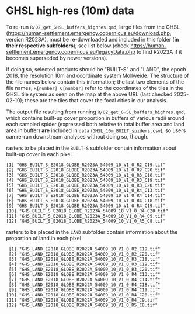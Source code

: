 
# GHSL high-res (10m) data


 To re-run `R/02_get_GHSL_buffers_highres.qmd`, large files from the GHSL (<https://human-settlement.emergency.copernicus.eu/download.php>, version R2023A), must be re-downloaded and included in this folder (**in their respective subfolders**); see list below (check <https://human-settlement.emergency.copernicus.eu/legacyData.php> to find R2023A if it becomes superseded by newer versions).

 If doing so, selected products should be "BUILT-S" and "LAND", the epoch 2018, the resolution 10m and coordinate system Mollweide. The structure of the file names below contain this information; the last two elements of the file names, `R[number]_C[number]` refer to the coordinates of the tiles in the GHSL tile system as seen on the map at the above URL (last checked 2025-02-10); these are the tiles that cover the focal cities in our analysis.

 The output file resulting from running `R/02_get_GHSL_buffers_highres.qmd`, which contains built-up cover proportion in buffers of various radii around each sampled spider (expressed both relative to total buffer area and land area in buffer)  **are** included in `data` (`GHSL_10m_BUILT_spiders.csv`), so users can re-run downstream analyses without doing so, though.

rasters to be placed in the `BUILT-S` subfolder contain information about built-up cover in each pixel
 ```
 [1] "GHS_BUILT_S_E2018_GLOBE_R2023A_54009_10_V1_0_R2_C19.tif"
 [2] "GHS_BUILT_S_E2018_GLOBE_R2023A_54009_10_V1_0_R2_C20.tif"
 [3] "GHS_BUILT_S_E2018_GLOBE_R2023A_54009_10_V1_0_R3_C18.tif"
 [4] "GHS_BUILT_S_E2018_GLOBE_R2023A_54009_10_V1_0_R3_C19.tif"
 [5] "GHS_BUILT_S_E2018_GLOBE_R2023A_54009_10_V1_0_R3_C20.tif"
 [6] "GHS_BUILT_S_E2018_GLOBE_R2023A_54009_10_V1_0_R4_C13.tif"
 [7] "GHS_BUILT_S_E2018_GLOBE_R2023A_54009_10_V1_0_R4_C14.tif"
 [8] "GHS_BUILT_S_E2018_GLOBE_R2023A_54009_10_V1_0_R4_C18.tif"
 [9] "GHS_BUILT_S_E2018_GLOBE_R2023A_54009_10_V1_0_R4_C19.tif"
[10] "GHS_BUILT_S_E2018_GLOBE_R2023A_54009_10_V1_0_R4_C20.tif"
[11] "GHS_BUILT_S_E2018_GLOBE_R2023A_54009_10_V1_0_R4_C9.tif" 
[12] "GHS_BUILT_S_E2018_GLOBE_R2023A_54009_10_V1_0_R5_C8.tif" 
```

rasters to be placed in the `LAND` subfolder contain information about the proportion of land in each pixel
```
 [1] "GHS_LAND_E2018_GLOBE_R2022A_54009_10_V1_0_R2_C19.tif"
 [2] "GHS_LAND_E2018_GLOBE_R2022A_54009_10_V1_0_R2_C20.tif"
 [3] "GHS_LAND_E2018_GLOBE_R2022A_54009_10_V1_0_R3_C18.tif"
 [4] "GHS_LAND_E2018_GLOBE_R2022A_54009_10_V1_0_R3_C19.tif"
 [5] "GHS_LAND_E2018_GLOBE_R2022A_54009_10_V1_0_R3_C20.tif"
 [6] "GHS_LAND_E2018_GLOBE_R2022A_54009_10_V1_0_R4_C13.tif"
 [7] "GHS_LAND_E2018_GLOBE_R2022A_54009_10_V1_0_R4_C14.tif"
 [8] "GHS_LAND_E2018_GLOBE_R2022A_54009_10_V1_0_R4_C18.tif"
 [9] "GHS_LAND_E2018_GLOBE_R2022A_54009_10_V1_0_R4_C19.tif"
[10] "GHS_LAND_E2018_GLOBE_R2022A_54009_10_V1_0_R4_C20.tif"
[11] "GHS_LAND_E2018_GLOBE_R2022A_54009_10_V1_0_R4_C9.tif" 
[12] "GHS_LAND_E2018_GLOBE_R2022A_54009_10_V1_0_R5_C8.tif" 
```
